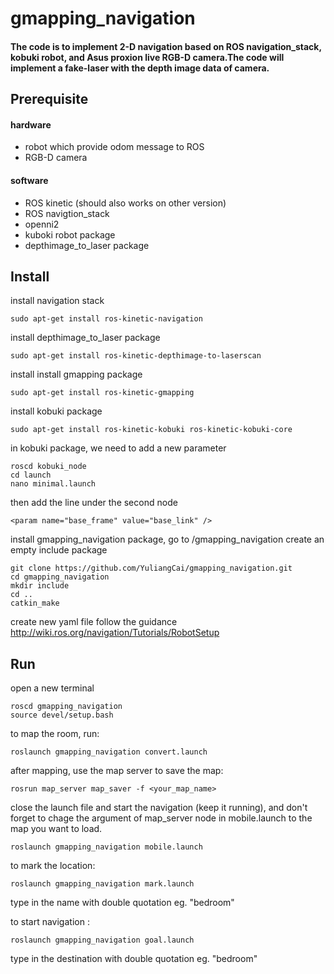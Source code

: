 # gmapping_navigation
#### The code is to implement 2-D navigation based on ROS navigation_stack, kobuki robot, and Asus proxion live RGB-D camera.The code will implement a fake-laser with the depth image data of camera.

## Prerequisite
#### hardware 
- robot which provide odom message to ROS
- RGB-D camera
#### software 
- ROS kinetic (should also works on other version)
- ROS navigtion_stack 
- openni2
- kuboki robot package 
- depthimage_to_laser package

## Install
install navigation stack
```
sudo apt-get install ros-kinetic-navigation 
```
install depthimage_to_laser package
```
sudo apt-get install ros-kinetic-depthimage-to-laserscan
```
install install gmapping package
```
sudo apt-get install ros-kinetic-gmapping
```
install kobuki package 
```
sudo apt-get install ros-kinetic-kobuki ros-kinetic-kobuki-core
```
in kobuki package, we need to add a new parameter
```
roscd kobuki_node
cd launch
nano minimal.launch
```
then add the line under the second node
```
<param name="base_frame" value="base_link" />
```
install gmapping_navigation package, go to /gmapping_navigation create an empty include package
```
git clone https://github.com/YuliangCai/gmapping_navigation.git
cd gmapping_navigation
mkdir include
cd ..
catkin_make
```
create new yaml file follow the guidance
http://wiki.ros.org/navigation/Tutorials/RobotSetup

## Run 
open a new terminal 
```
roscd gmapping_navigation
source devel/setup.bash
```
to map the room, run:
```
roslaunch gmapping_navigation convert.launch
```
after mapping, use the map server to save the map: 
```
rosrun map_server map_saver -f <your_map_name>
```
close the launch file and start the navigation (keep it running), and don't forget to chage the argument of map_server node in mobile.launch to the map you want to load.
```
roslaunch gmapping_navigation mobile.launch
```
to mark the location:
```
roslaunch gmapping_navigation mark.launch
```
type in the name with double quotation eg. "bedroom"

to start navigation :
```
roslaunch gmapping_navigation goal.launch
```
type in the destination with double quotation eg. "bedroom"
